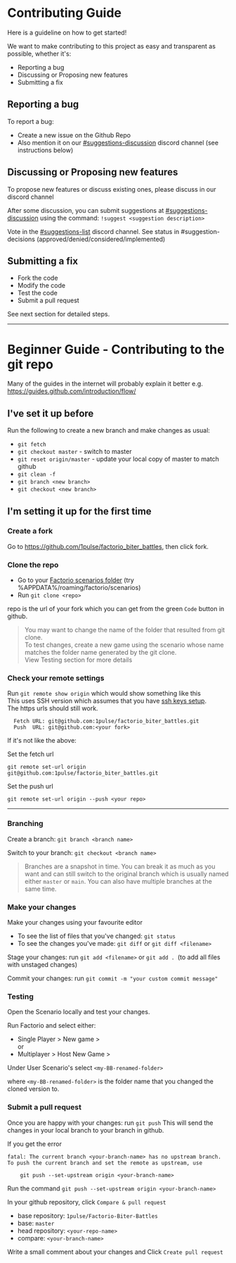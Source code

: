 # Contributing Guide
Here is a guideline on how to get started!

We want to make contributing to this project as easy and transparent as possible, whether it's:

- Reporting a bug
- Discussing or Proposing new features
- Submitting a fix

## Reporting a bug
To report a bug:
- Create a new issue on the Github Repo
- Also mention it on our [#suggestions-discussion](https://discord.gg/Wf8jjkwqAr) discord channel (see instructions below)

## Discussing or Proposing new features
To propose new features or discuss existing ones, please discuss in our discord channel

After some discussion, you can submit suggestions at [#suggestions-discussion](https://discord.gg/Wf8jjkwqAr) using the command:
```!suggest <suggestion description>```

Vote in the [#suggestions-list](https://discord.gg/Wf8jjkwqAr) discord channel.
See status in #suggestion-decisions (approved/denied/considered/implemented)

## Submitting a fix
- Fork the code
- Modify the code
- Test the code
- Submit a pull request

See next section for detailed steps.

---
# Beginner Guide - Contributing to the git repo
Many of the guides in the internet will probably explain it better e.g. https://guides.github.com/introduction/flow/

## I've set it up before
Run the following to create a new branch and make changes as usual:
- ```git fetch```
- ```git checkout master``` - switch to master
- ```git reset origin/master``` - update your local copy of master to match github
- ```git clean -f```
- ```git branch <new branch>```
- ```git checkout <new branch>```

## I'm setting it up for the first time

### Create a fork
Go to https://github.com/1pulse/factorio_biter_battles, then click fork.

### Clone the repo
- Go to your [Factorio scenarios folder](https://wiki.factorio.com/Application_directory#User_data_directory) (try %APPDATA%/roaming/factorio/scenarios)
- Run ```git clone <repo>```

repo is the url of your fork which you can get from the green ```Code``` button in github.

>You may want to change the name of the folder that resulted from git clone.
><br>To test changes, create a new game using the scenario whose name matches the folder name generated by the git clone.
><br>View Testing section for more details

### Check your remote settings

Run ``` git remote show origin ``` which would show something like this
<br>This uses SSH version which assumes that you have [ssh keys setup](https://docs.github.com/en/free-pro-team@latest/github/authenticating-to-github/connecting-to-github-with-ssh).
<br>The https urls should still work.

```  
  Fetch URL: git@github.com:1pulse/factorio_biter_battles.git
  Push  URL: git@github.com:<your fork>
```

If it's not like the above:

Set the fetch url
```
git remote set-url origin git@github.com:1pulse/factorio_biter_battles.git
```
Set the push url
```
git remote set-url origin --push <your repo>
```

---
### Branching
Create a branch: ``` git branch <branch name> ```

Switch to your branch: ```git checkout <branch name> ```

>Branches are a snapshot in time. You can break it as much as you want and can still switch to the original branch which is usually named either ```master``` or ```main```. You can also have multiple branches at the same time.

### Make your changes
Make your changes using your favourite editor
- To see the list of files that you've changed: ```git status```
- To see the changes you've made: ```git diff``` or ```git diff <filename>```

Stage your changes: run ```git add <filename>``` or ```git add . ```(to add all files with unstaged changes)

Commit your changes: run ```git commit -m "your custom commit message"```

### Testing
Open the Scenario locally and test your changes.

Run Factorio and select either:
- Single Player > New game >
  <br> or
- Multiplayer > Host New Game >

Under User Scenario's select ```<my-BB-renamed-folder>```

where ```<my-BB-renamed-folder>``` is the folder name that you changed the cloned version to.

### Submit a pull request
Once you are happy with your changes: run ```git push```
This will send the changes in your local branch to your branch in github.

If you get the error
```
fatal: The current branch <your-branch-name> has no upstream branch.
To push the current branch and set the remote as upstream, use

    git push --set-upstream origin <your-branch-name>
```

Run the command ```git push --set-upstream origin <your-branch-name> ```

In your github repository, click ```Compare & pull request```
- base repository: ```1pulse/Factorio-Biter-Battles```
- base: ``master``
- head repository: ```<your-repo-name>```
- compare: ```<your-branch-name>```

Write a small comment about your changes and Click ```Create pull request```
